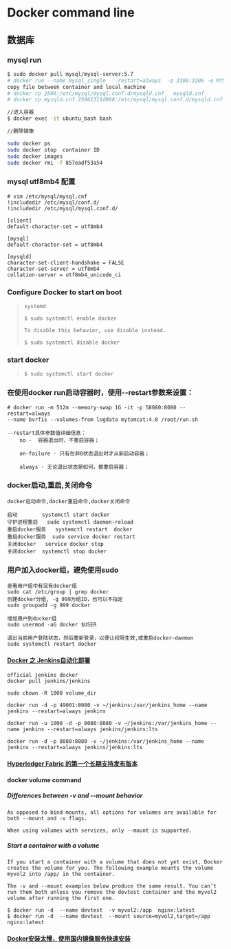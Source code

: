 # Docker command line

## 数据库

### mysql run

```bash
$ sudo docker pull mysql/mysql-server:5.7
# docker run --name mysql_single  --restart=always  -p 3306:3306 -e MYSQL_ROOT_PASSWORD=123456 -d mysql:5.7
copy file between container and local machine
# docker cp 2506:/etc/mysql/mysql.conf.d/mysqld.cnf   mysqld.cnf
# docker cp mysqld.cnf 25061311d968:/etc/mysql/mysql.conf.d/mysqld.cnf

//进入容器
$ docker exec -it ubuntu_bash bash

//删除镜像

sudo docker ps
sudo docker stop  container ID
sudo docker images
sudo docker rmi -f 857eadf53a54

```

### mysql utf8mb4 配置
```aidl
# vim /etc/mysql/mysql.cnf
!includedir /etc/mysql/conf.d/
!includedir /etc/mysql/mysql.conf.d/

[client]
default-character-set = utf8mb4

[mysql]
default-character-set = utf8mb4

[mysqld]
character-set-client-handshake = FALSE
character-set-server = utf8mb4
collation-server = utf8mb4_unicode_ci

```
### Configure Docker to start on boot
> ````
> systemd
>
> $ sudo systemctl enable docker
>
> To disable this behavior, use disable instead.
>
> $ sudo systemctl disable docker
>
> ````
### start docker
> ```
> $ sudo systemctl start docker
> ```

### 在使用docker run启动容器时，使用--restart参数来设置：
```
# docker run -m 512m --memory-swap 1G -it -p 58080:8080 --restart=always 
--name bvrfis --volumes-from logdata mytomcat:4.0 /root/run.sh

--restart具体参数值详细信息：
    no -  容器退出时，不重启容器；

    on-failure - 只有在非0状态退出时才从新启动容器；

    always - 无论退出状态是如何，都重启容器；
```

### docker启动,重启,关闭命令
```
docker启动命令,docker重启命令,docker关闭命令

启动        systemctl start docker
守护进程重启   sudo systemctl daemon-reload
重启docker服务   systemctl restart  docker
重启docker服务  sudo service docker restart
关闭docker   service docker stop   
关闭docker  systemctl stop docker
```

### 用户加入docker组，避免使用sudo
```
查看用户组中有没有docker组
sudo cat /etc/group | grep docker
创建docker分组, -g 999为组ID，也可以不指定
sudo groupadd -g 999 docker 

增加用户到docker组
sudo usermod -aG docker $USER

退出当前用户登陆状态，然后重新登录，以便让权限生效,或重启docker-daemon
sudo systemctl restart docker
```

#### [Docker 之 Jenkins自动化部署](https://www.jianshu.com/p/a1aef2f7da56)

```
official jenkins docker
docker pull jenkins/jenkins

sudo chown -R 1000 volume_dir

docker run -d -p 49001:8080 -v ~/jenkins:/var/jenkins_home --name jenkins --restart=always jenkins

docker run -u 1000 -d -p 8080:8080 -v ~/jenkins:/var/jenkins_home --name jenkins --restart=always jenkins/jenkins:lts

docker run -d -p 8080:8080 -v ~/jenkins:/var/jenkins_home --name jenkins --restart=always jenkins/jenkins:lts

```

#### [Hyperledger Fabric 的第一个长期支持发布版本](https://hyperledger-fabric.readthedocs.io/zh_CN/release-1.4/whatsnew.html)


#### docker volume command
##### Differences between -v and --mount behavior
```
As opposed to bind mounts, all options for volumes are available for both --mount and -v flags.

When using volumes with services, only --mount is supported.
```
##### Start a container with a volume
```
If you start a container with a volume that does not yet exist, Docker creates the volume for you. The following example mounts the volume myvol2 into /app/ in the container.

The -v and --mount examples below produce the same result. You can’t run them both unless you remove the devtest container and the myvol2 volume after running the first one.

$ docker run -d  --name devtest  -v myvol2:/app  nginx:latest
$ docker run -d  --name devtest  --mount source=myvol2,target=/app  nginx:latest

```


#### [Docker安装太慢，使用国内镜像服务快速安装](https://blog.csdn.net/weixin_39806100/article/details/105925731?utm_medium=distribute.pc_relevant.none-task-blog-baidulandingword-2&spm=1001.2101.3001.4242)